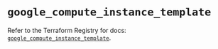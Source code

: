 # `google_compute_instance_template`

Refer to the Terraform Registry for docs: [`google_compute_instance_template`](https://registry.terraform.io/providers/hashicorp/google/6.3.0/docs/resources/compute_instance_template).
